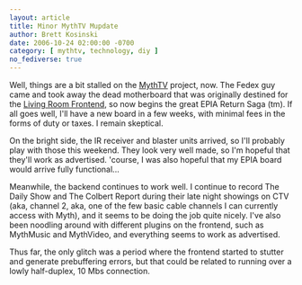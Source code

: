 ```yaml
---
layout: article
title: Minor MythTV Mupdate
author: Brett Kosinski
date: 2006-10-24 02:00:00 -0700
category: [ mythtv, technology, diy ]
no_fediverse: true
---
```


Well, things are a bit stalled on the [MythTV](../projects/MythTV.md) project, now.  The Fedex guy came and took away the dead motherboard that was originally destined for the [Living Room Frontend](../projects/Living_Room_Frontend.md), so now begins the great EPIA Return Saga (tm).  If all goes well, I'll have a new board in a few weeks, with minimal fees in the forms of duty or taxes.  I remain skeptical.

On the bright side, the IR receiver and blaster units arrived, so I'll probably play with those this weekend.  They look very well made, so I'm hopeful that they'll work as advertised.  'course, I was also hopeful that my EPIA board would arrive fully functional...

Meanwhile, the backend continues to work well.  I continue to record The Daily Show and The Colbert Report during their late night showings on CTV (aka, channel 2, aka, one of the few basic cable channels I can currently access with Myth), and it seems to be doing the job quite nicely.  I've also been noodling around with different plugins on the frontend, such as MythMusic and MythVideo, and everything seems to work as advertised.

Thus far, the only glitch was a period where the frontend started to stutter and generate prebuffering errors, but that could be related to running over a lowly half-duplex, 10 Mbs connection.


